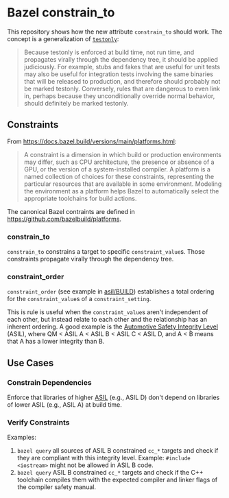 # Bazel constrain_to

This repository shows how the new attribute `constrain_to` should work. The concept is a generalization of [`testonly`](https://docs.bazel.build/versions/main/be/common-definitions.html#common.testonly):

> Because testonly is enforced at build time, not run time, and propagates virally through the dependency tree, it should be applied judiciously. For example, stubs and fakes that are useful for unit tests may also be useful for integration tests involving the same binaries that will be released to production, and therefore should probably not be marked testonly. Conversely, rules that are dangerous to even link in, perhaps because they unconditionally override normal behavior, should definitely be marked testonly.

## Constraints

From https://docs.bazel.build/versions/main/platforms.html:

> A constraint is a dimension in which build or production environments may differ, such as CPU architecture, the presence or absence of a GPU, or the version of a system-installed compiler. A platform is a named collection of choices for these constraints, representing the particular resources that are available in some environment. Modeling the environment as a platform helps Bazel to automatically select the appropriate toolchains for build actions.

The canonical Bazel contraints are defined in https://github.com/bazelbuild/platforms.

### constrain_to

`constrain_to` constrains a target to specific `constraint_value`s. Those constraints propagate virally through the dependency tree.

### constraint_order

`constraint_order` (see example in [asil/BUILD](asil/BUILD)) establishes a total ordering for the `constraint_value`s of a `constraint_setting`.

This is rule is useful when the `constraint_value`s aren't independent of each other, but instead relate to each other and the relationship has an inherent ordering. A good example is the [Automotive Safety Integrity Level](https://en.wikipedia.org/wiki/Automotive_Safety_Integrity_Level) (ASIL), where QM < ASIL A < ASIL B < ASIL C < ASIL D, and A < B means that A has a lower integrity than B.

## Use Cases

### Constrain Dependencies

Enforce that libraries of higher [ASIL](https://en.wikipedia.org/wiki/Automotive_Safety_Integrity_Level) (e.g., ASIL D) don't depend on libraries of lower ASIL (e.g., ASIL A) at build time.

### Verify Constraints

Examples:

1. `bazel query` all sources of ASIL B constrained `cc_*` targets and check if they are compliant with this integrity level. Example: `#include <iostream>` might not be allowed in ASIL B code.
1. `bazel query` ASIL B constrained `cc_*` targets and check if the C++ toolchain compiles them with the expected compiler and linker flags of the compiler safety manual.
